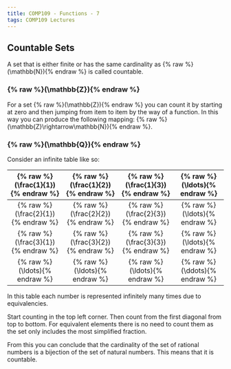 ```yaml
---
title: COMP109 - Functions - 7
tags: COMP109 Lectures
---
```

## Countable Sets
A set that is either finite or has the same cardinality as {% raw %}\(\mathbb{N}\){% endraw %} is called countable.

### {% raw %}\(\mathbb{Z}\){% endraw %}
For a set {% raw %}\(\mathbb{Z}\){% endraw %} you can count it by starting at zero and then jumping from item to item by the way of a function. In this way you can produce the following mapping: {% raw %}\(\mathbb{Z}\rightarrow\mathbb{N}\){% endraw %}.

### {% raw %}\(\mathbb{Q}\){% endraw %}
Consider an infinite table like so:

| {% raw %}\(\frac{1}{1}\){% endraw %} | {% raw %}\(\frac{1}{2}\){% endraw %} | {% raw %}\(\frac{1}{3}\){% endraw %} | {% raw %}\(\ldots\){% endraw %} |
| :-: | :-:| :-:| :-: |
| {% raw %}\(\frac{2}{1}\){% endraw %} | {% raw %}\(\frac{2}{2}\){% endraw %} | {% raw %}\(\frac{2}{3}\){% endraw %} | {% raw %}\(\ldots\){% endraw %} |
| {% raw %}\(\frac{3}{1}\){% endraw %} | {% raw %}\(\frac{3}{2}\){% endraw %} | {% raw %}\(\frac{3}{3}\){% endraw %} | {% raw %}\(\ldots\){% endraw %} |
| {% raw %}\(\ldots\){% endraw %} | {% raw %}\(\ldots\){% endraw %}| {% raw %}\(\ldots\){% endraw %} | {% raw %}\(\ddots\){% endraw %} |

In this table each number is represented infinitely many times due to equivalencies.

Start counting in the top left corner. Then count from the first diagonal from top to bottom. For equivalent elements there is no need to count them as the set only includes the most simplified fraction. 

From this you can conclude that the cardinality of the set of rational numbers is a bijection of the set of natural numbers. This means that it is countable.
